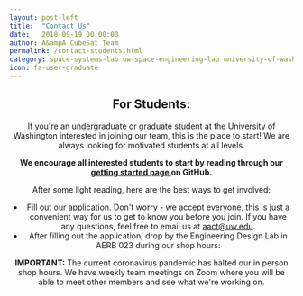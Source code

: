 ```yaml
---
layout: post-left
title:  "Contact Us"
date:   2018-09-19 00:00:00
author: A&ampA CubeSat Team
permalink: /contact-students.html
category: space-systems-lab uw-space-engineering-lab university-of-washington-space uw-space students
icon: fa-user-graduate
---
```


<div>
	<header class="wrapper style2">
		<h2> For Students: </h2>
		<p>
			If you're an undergraduate or graduate student at the University of Washington interested in joining our team, this is the place to start! We are always looking for motivated students at all levels.
		</p>
		<p>
			<strong> We encourage all interested students to start by reading through our <a href="https://github.com/AA-CubeSat-Team/getting-started"> getting started page </a> on GitHub. </strong>
		</p>
		After some light reading, here are the best ways to get involved:
			<ul style="list-style-type: disc">
				<li> <a href="https://forms.gle/eAyyZdRxJWyajUfw9"> Fill out our application.</a> Don't worry - we accept everyone, this is just a convenient way for us to get to know you before you join. If you have any questions, feel free to email us at <a href="mailto:aact@uw.edu"> aact@uw.edu</a>.</li> 
				<li> After filling out the application, drop by the Engineering Design Lab in AERB 023 during our shop hours: </li>
		</ul>
				<p>
					<b>IMPORTANT:</b> The current coronavirus pandemic has halted our in person shop hours.  We have weekly team meetings on Zoom where you will be able to meet other members and see what we're working on.
				</p>
<!-- 				<ul style="margin-left: 1em; list-style-type: circle">
                    <li> Mondays 12pm-3pm </li>
					<li> Tuesdays 1-4pm </li>
					<li> Wednesdays 12-3pm </li>
					<li> Thursdays 10:30am-1:30pm </li>
					<li> Fridays 11am-2pm </li>
				</ul> -->
	</header>
</div>

